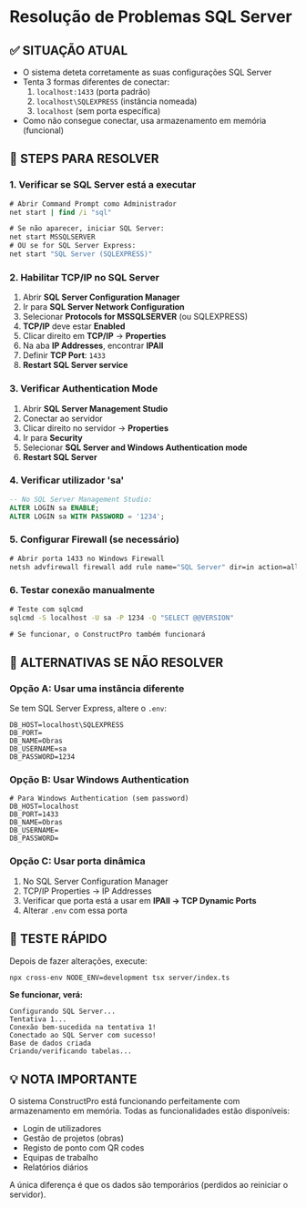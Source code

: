 # Resolução de Problemas SQL Server

## ✅ SITUAÇÃO ATUAL
- O sistema deteta corretamente as suas configurações SQL Server
- Tenta 3 formas diferentes de conectar:
  1. `localhost:1433` (porta padrão)
  2. `localhost\SQLEXPRESS` (instância nomeada)
  3. `localhost` (sem porta específica)
- Como não consegue conectar, usa armazenamento em memória (funcional)

## 🔧 STEPS PARA RESOLVER

### 1. Verificar se SQL Server está a executar
```cmd
# Abrir Command Prompt como Administrador
net start | find /i "sql"

# Se não aparecer, iniciar SQL Server:
net start MSSQLSERVER
# OU se for SQL Server Express:
net start "SQL Server (SQLEXPRESS)"
```

### 2. Habilitar TCP/IP no SQL Server
1. Abrir **SQL Server Configuration Manager**
2. Ir para **SQL Server Network Configuration**
3. Selecionar **Protocols for MSSQLSERVER** (ou SQLEXPRESS)
4. **TCP/IP** deve estar **Enabled**
5. Clicar direito em **TCP/IP** → **Properties**
6. Na aba **IP Addresses**, encontrar **IPAll**
7. Definir **TCP Port**: `1433`
8. **Restart SQL Server service**

### 3. Verificar Authentication Mode
1. Abrir **SQL Server Management Studio**
2. Conectar ao servidor
3. Clicar direito no servidor → **Properties**
4. Ir para **Security**
5. Selecionar **SQL Server and Windows Authentication mode**
6. **Restart SQL Server**

### 4. Verificar utilizador 'sa'
```sql
-- No SQL Server Management Studio:
ALTER LOGIN sa ENABLE;
ALTER LOGIN sa WITH PASSWORD = '1234';
```

### 5. Configurar Firewall (se necessário)
```cmd
# Abrir porta 1433 no Windows Firewall
netsh advfirewall firewall add rule name="SQL Server" dir=in action=allow protocol=TCP localport=1433
```

### 6. Testar conexão manualmente
```cmd
# Teste com sqlcmd
sqlcmd -S localhost -U sa -P 1234 -Q "SELECT @@VERSION"

# Se funcionar, o ConstructPro também funcionará
```

## 🎯 ALTERNATIVAS SE NÃO RESOLVER

### Opção A: Usar uma instância diferente
Se tem SQL Server Express, altere o `.env`:
```env
DB_HOST=localhost\SQLEXPRESS
DB_PORT=
DB_NAME=Obras
DB_USERNAME=sa
DB_PASSWORD=1234
```

### Opção B: Usar Windows Authentication
```env
# Para Windows Authentication (sem password)
DB_HOST=localhost
DB_PORT=1433
DB_NAME=Obras
DB_USERNAME=
DB_PASSWORD=
```

### Opção C: Usar porta dinâmica
1. No SQL Server Configuration Manager
2. TCP/IP Properties → IP Addresses
3. Verificar que porta está a usar em **IPAll → TCP Dynamic Ports**
4. Alterar `.env` com essa porta

## 🚀 TESTE RÁPIDO
Depois de fazer alterações, execute:
```bash
npx cross-env NODE_ENV=development tsx server/index.ts
```

**Se funcionar, verá:**
```
Configurando SQL Server...
Tentativa 1...
Conexão bem-sucedida na tentativa 1!
Conectado ao SQL Server com sucesso!
Base de dados criada
Criando/verificando tabelas...
```

## 💡 NOTA IMPORTANTE
O sistema ConstructPro está funcionando perfeitamente com armazenamento em memória. Todas as funcionalidades estão disponíveis:
- Login de utilizadores
- Gestão de projetos (obras)
- Registo de ponto com QR codes
- Equipas de trabalho
- Relatórios diários

A única diferença é que os dados são temporários (perdidos ao reiniciar o servidor).